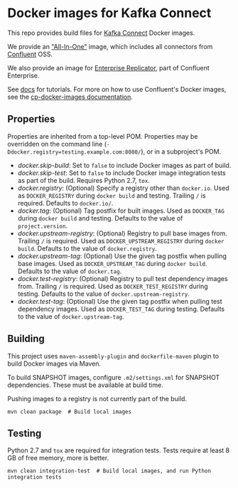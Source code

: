 # Docker images for Kafka Connect

This repo provides build files for [Kafka Connect](https://www.confluent.io/product/connectors/) Docker images.

We provide an ["All-In-One"](https://hub.docker.com/r/confluentinc/cp-kafka-connect/) image, which includes all connectors from [Confluent](https://www.confluent.io) OSS.

We also provide an image for [Enterprise Replicator](https://hub.docker.com/r/confluentinc/cp-enterprise-replicator/), part of Confluent Enterprise.

See [docs](docs/) for tutorials. For more on how to use Confluent's Docker images, see the [cp-docker-images documentation](http://docs.confluent.io/current/cp-docker-images/docs/index.html).


## Properties

Properties are inherited from a top-level POM. Properties may be overridden on the command line (`-Ddocker.registry=testing.example.com:8080/`), or in a subproject's POM.

- *docker.skip-build*: Set to `false` to include Docker images as part of build.
- *docker.skip-test*: Set to `false` to include Docker image integration tests as part of the build. Requires Python 2.7, `tox`.
- *docker.registry*: (Optional) Specify a registry other than `docker.io`. Used as `DOCKER_REGISTRY` during `docker build` and testing. Trailing `/` is required. Defaults to `docker.io/`.
- *docker.tag*: (Optional) Tag postfix for built images. Used as `DOCKER_TAG` during `docker build` and testing. Defaults to the value of `project.version`.
- *docker.upstream-registry*: (Optional) Registry to pull base images from. Trailing `/` is required. Used as `DOCKER_UPSTREAM_REGISTRY` during `docker build`. Defaults to the value of `docker.registry`.
- *docker.upstream-tag*: (Optional) Use the given tag postfix when pulling base images. Used as `DOCKER_UPSTREAM_TAG` during `docker build`. Defaults to the value of `docker.tag`.
- *docker.test-registry*: (Optional) Registry to pull test dependency images from. Trailing `/` is required. Used as `DOCKER_TEST_REGISTRY` during testing. Defaults to the value of `docker.upstream-registry`.
- *docker.test-tag*: (Optional) Use the given tag postfix when pulling test dependency images. Used as `DOCKER_TEST_TAG` during testing. Defaults to the value of `docker.upstream-tag`.


## Building

This project uses `maven-assembly-plugin` and `dockerfile-maven` plugin to build Docker images via Maven.

To build SNAPSHOT images, configure `.m2/settings.xml` for SNAPSHOT dependencies. These must be available at build time.

Pushing images to a registry is not currently part of the build.

```
mvn clean package  # Build local images
```


## Testing

Python 2.7 and `tox` are required for integration tests. Tests require at least 8 GB of free memory, more is better.

```
mvn clean integration-test  # Build local images, and run Python integration tests
```
